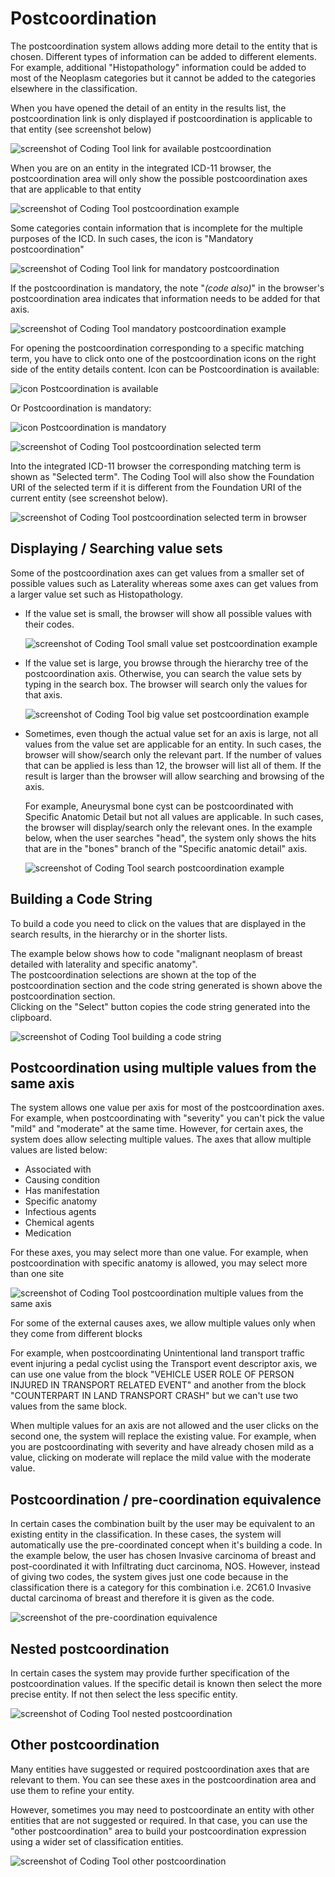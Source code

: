 ﻿# Postcoordination

The postcoordination system allows adding more detail to the entity that is chosen. Different types of information can be added to different elements. For example, additional "Histopathology" information could be added to most of the Neoplasm categories but it cannot be added to the categories elsewhere in the classification.

When you have opened the detail of an entity in the results list, the postcoordination link is only displayed if postcoordination is applicable to that entity (see screenshot below) 

![screenshot of Coding Tool link for available postcoordination](img/browser-available-postcoord-v4.png "Coding Tool link for available postcoordination")

When you are on an entity in the integrated ICD-11 browser, the postcoordination area will only show the possible postcoordination axes that are applicable to that entity

![screenshot of Coding Tool postcoordination example](img/postcoord-v4.png "Coding Tool postcoordination example")

Some categories contain information that is incomplete for the multiple purposes of the ICD. In such cases, the icon is "Mandatory postcoordination"    

![screenshot of Coding Tool link for mandatory postcoordination](img/browser-mandatory-postcoord-v4.png "Coding Tool link for mandatory postcoordination")

If the postcoordination is mandatory, the note "*(code also)*" in the browser's postcoordination area indicates that information needs to be added for that axis.   

![screenshot of Coding Tool mandatory postcoordination example](img/postcoord-mandatory-v4.png "Coding Tool mandatory postcoordination example")

For opening the postcoordination corresponding to a specific matching term, you have to click onto one of the postcoordination icons on the right side of the entity details content. 
Icon can be Postcoordination is available:

![icon Postcoordination is available](img/icon-pa-v4.png "icon Postcoordination is available")

Or Postcoordination is mandatory: 

![icon Postcoordination is mandatory](img/icon-pr-v4.png "icon Postcoordination is mandatory")

![screenshot of Coding Tool postcoordination selected term](img/postcoord-selected-term-v4.png "Coding Tool postcoordination selected term")

Into the integrated ICD-11 browser the corresponding matching term is shown as "Selected term". The Coding Tool will also show the Foundation URI of the selected term if it is different from the Foundation URI of the current entity (see screenshot below).

![screenshot of Coding Tool postcoordination selected term in browser](img/postcoord-selected-term-in-browser-v4.png "Coding Tool postcoordination selected term in browser")


## Displaying / Searching value sets

Some of the postcoordination axes can get values from a smaller set of possible values such as Laterality whereas some axes can get values from a larger value set such as Histopathology.

  - If the value set is small, the browser will show all possible values with their codes.

    ![screenshot of Coding Tool small value set postcoordination example](img/postcoord-small-v4.png "Coding Tool small value set postcoordination example")

  - If the value set is large, you browse through the hierarchy tree of the postcoordination axis. Otherwise, you can search the value sets by typing in the search box. The browser will search only the values for that axis.     

    ![screenshot of Coding Tool big value set postcoordination example](img/postcoord-big-v4.png "Coding Tool big value set postcoordination example")
  
  - Sometimes, even though the actual value set for an axis is large, not all values from the value set are applicable for an entity. In such cases, the browser will show/search only the relevant part. If the number of values that can be applied is less than 12, the browser will list all of them. If the result is larger than the browser will allow searching and browsing of the axis.

    For example, Aneurysmal bone cyst can be postcoordinated with Specific Anatomic Detail but not all values are applicable. In such cases, the browser will display/search only the relevant ones. In the example below, when the user searches "head", the system only shows the hits that are in the "bones" branch of the "Specific anatomic detail" axis. 
    
    ![screenshot of Coding Tool search postcoordination example](img/postcoord-search-v4.png "Coding Tool search postcoordination example")


## Building a Code String

To build a code you need to click on the values that are displayed in the search results, in the hierarchy or in the shorter lists. 

The example below shows how to code "malignant neoplasm of breast detailed with laterality and specific anatomy".     
The postcoordination selections are shown at the top of the postcoordination section and the code string generated is shown above the postcoordination section.     
Clicking on the "Select" button copies the code string generated into the clipboard.

![screenshot of Coding Tool building a code string](img/postcoord-build-v4.png "Coding Tool building a code string")


## Postcoordination using multiple values from the same axis

The system allows one value per axis for most of the postcoordination axes.      
For example, when postcoordinating with "severity" you can't pick the value "mild" and "moderate" at the same time. However, for certain axes, the system does allow selecting multiple values. The axes that allow multiple values are listed below:

- Associated with
- Causing condition
- Has manifestation
- Specific anatomy
- Infectious agents
- Chemical agents
- Medication

For these axes, you may select more than one value. For example, when postcoordination with specific anatomy is allowed, you may select more than one site

![screenshot of Coding Tool postcoordination multiple values from the same axis](img/postcoord-multiple-v4.png "Coding Tool postcoordination multiple values from the same axis")

For some of the external causes axes, we allow multiple values only when they come from different blocks

For example, when postcoordinating Unintentional land transport traffic event injuring a pedal cyclist using the Transport event descriptor axis, we can use one value from the block "VEHICLE USER ROLE OF PERSON INJURED IN TRANSPORT RELATED EVENT" and another from the block "COUNTERPART IN LAND TRANSPORT CRASH" but we can't use two values from the same block.

When multiple values for an axis are not allowed and the user clicks on the second one, the system will replace the existing value. For example, when you are postcoordinating with severity and have already chosen mild as a value, clicking on moderate will replace the mild value with the moderate value. 


## Postcoordination / pre-coordination equivalence

In certain cases the combination built by the user may be equivalent to an existing entity in the classification. In these cases, the system will automatically use the pre-coordinated concept when it's building a code. In the example below, the user has chosen Invasive carcinoma of breast and post-coordinated it with Infiltrating duct carcinoma, NOS. However, instead of giving two codes, the system gives just one code because in the classification there is a category for this combination i.e. 2C61.0 Invasive ductal carcinoma of breast and therefore it is given as the code.

![screenshot of the pre-coordination equivalence](img/pre-coordination.png "Pre-coordination equivalence")


## Nested postcoordination

In certain cases the system may provide further specification of the postcoordination values. If the specific detail is known then select the more precise entity. If not then select the less specific entity.

![screenshot of Coding Tool nested postcoordination](img/postcoord-nested-v4.png "Coding Tool nested postcoordination")


## Other postcoordination

Many entities have suggested or required postcoordination axes that are relevant to them. You can see these axes in the postcoordination area and use them to refine your entity.

However, sometimes you may need to postcoordinate an entity with other entities that are not suggested or required. In that case, you can use the "other postcoordination" area to build your postcoordination expression using a wider set of classification entities.

![screenshot of Coding Tool other postcoordination](img/other-postcoordination.png "Coding Tool other postcoordination")